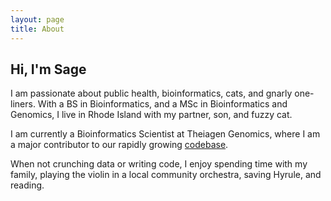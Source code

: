 ```yaml
---
layout: page
title: About
---
```


## Hi, I'm Sage

I am passionate about public health, bioinformatics, cats, and gnarly one-liners. With a BS in Bioinformatics, and a MSc in Bioinformatics and Genomics, I live in Rhode Island with my partner, son, and fuzzy cat. 

I am currently a Bioinformatics Scientist at Theiagen Genomics, where I am a major contributor to our rapidly growing [codebase](https://www.github.com/theiagen).

When not crunching data or writing code, I enjoy spending time with my family, playing the violin in a local community orchestra, saving Hyrule, and reading.
